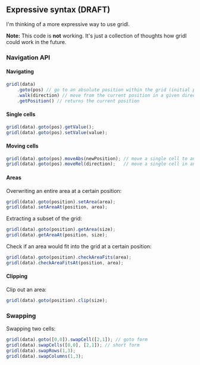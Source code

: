 ## Expressive syntax (DRAFT)

I'm thinking of a more expressive way to use gridl.

**Note:** This code is **not** working. It's just a collection of thoughts how gridl could work in the future.

### Navigation API

#### Navigating

```javascript
gridl(data)
    .goto(pos) // go to an absolute position within the grid (initial position is 0,0)
    .walk(direction) // move from the current position in a given direction
    .getPosition() // returns the current position
```

#### Single cells

```javascript
gridl(data).goto(pos).getValue();
gridl(data).goto(pos).setValue(value);
```

#### Moving cells

```javascript
gridl(data).goto(pos).moveAbs(newPosition); // move a single cell to an absolute position
gridl(data).goto(pos).moveRel(direction);   // move a single cell in an given direction
```

#### Areas

Overwriting an entire area at a certain position:
```javascript
gridl(data).goto(position).setArea(area);
gridl(data).setAreaAt(position, area);
```

Extracting a subset of the grid:
```javascript
gridl(data).goto(position).getArea(size);
gridl(data).getAreaAt(position, size);
```

Check if an area would fit into the grid at a certain position:
```javascript
gridl(data).goto(position).checkAreaFits(area);
gridl(data).checkAreaFitsAt(position, area);
```

#### Clipping

Clip out an area:
```javascript
gridl(data).goto(position).clip(size);
```

### Swapping

Swapping two cells:
```javascript
gridl(data).goto([0,0]).swapCell([2,1]); // goto form
gridl(data).swapCells([0,0], [2,1]); // short form
gridl(data).swapRows(1,3);
gridl(data).swapColumns(1,3);
```
